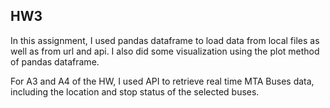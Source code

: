 ## HW3
In this assignment, I used pandas dataframe to load data from local files as well as from url and api. I also did some visualization using the plot method of pandas dataframe. 

For A3 and A4 of the HW, I used API to retrieve real time MTA Buses data, including the location and stop status of the selected buses.